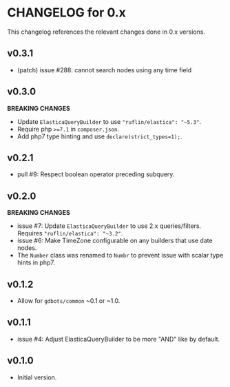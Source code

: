 # CHANGELOG for 0.x
This changelog references the relevant changes done in 0.x versions.

## v0.3.1
* (patch) issue #288: cannot search nodes using any time field

## v0.3.0
__BREAKING CHANGES__

* Update `ElasticaQueryBuilder` to use `"ruflin/elastica": "~5.3"`.
* Require php `>=7.1` in `composer.json`.
* Add php7 type hinting and use `declare(strict_types=1);`.


## v0.2.1
* pull #9: Respect boolean operator preceding subquery.


## v0.2.0
__BREAKING CHANGES__

* issue #7: Update `ElasticaQueryBuilder` to use 2.x queries/filters.  Requires `"ruflin/elastica": "~3.2"`.
* issue #6: Make TimeZone configurable on any builders that use date nodes.
* The `Number` class was renamed to `Numbr` to prevent issue with scalar type hints in php7.


## v0.1.2
* Allow for `gdbots/common` ~0.1 or ~1.0.


## v0.1.1
* issue #4: Adjust ElasticaQueryBuilder to be more "AND" like by default.


## v0.1.0
* Initial version.
